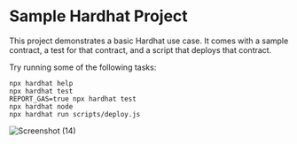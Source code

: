 # Sample Hardhat Project

This project demonstrates a basic Hardhat use case. It comes with a sample contract, a test for that contract, and a script that deploys that contract.

Try running some of the following tasks:

```shell
npx hardhat help
npx hardhat test
REPORT_GAS=true npx hardhat test
npx hardhat node
npx hardhat run scripts/deploy.js
```

![Screenshot (14)](https://user-images.githubusercontent.com/92223076/235420683-c0a6e08a-e8d2-4f06-ad2b-106ea1983158.png)
